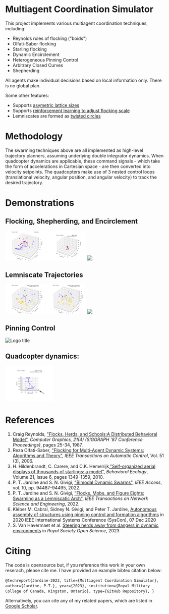 # Multiagent Coordination Simulator

This project implements various multiagent coordination techniques, including:

* Reynolds rules of flocking ("boids")
* Olfati-Saber flocking
* Starling flocking
* Dynamic Encirclement 
* Heterogeneous Pinning Control
* Arbitrary Closed Curves 
* Shepherding

All agents make individual decisions based on local information only. There is no global plan. 

Some other features:

*  Supports [asymetric lattice sizes](https://github.com/tjards/asymmetric_lattices)
*  Supports [reinforcement learning to adjust flocking scale](https://github.com/tjards/assembly_via_Q-learning)
*  Lemniscates are formed as [twisted circles](https://github.com/tjards/twisted_circles)

# Methodology

The swarming techniques above are all implemented as high-level trajectory planners, assuming underlying double integrator dynamics. 
When quadcopter dynamics are applicable, these command signals - which take the form of accelerations in Cartesian space - are then converted into velocity setpoints.
The quadcopters make use of 3 nested control loops (translational velocity, angular position, and angular velocity) to track the desired trajectory.

# Demonstrations

## Flocking, Shepherding, and Encirclement 

<p float="center">
    <img src="./visualization/public/animation_network.gif" width="25%">
    <img src="./visualization/public/animation3D_shepherding.gif" width="25%">
    <img src="./visualization/public/animation_circle.gif" width="25%">
</p>

## Lemniscate Trajectories

<p float="center">
    <img src="./visualization/public/animation_15bern_w_obs.gif" width="25%">
    <img src="./visualization/public/animation_12ger_w_obs.gif" width="25%">
    <img src="./visualization/public/dance_animation3D_HD.gif" width="25%">
</p>

## Pinning Control

<p float="center">
    <img src="./visualization/public/animation_pinning.gif" width="30%" title="Logo title">
</p>

## Quadcopter dynamics:

<p float="center">
    <img src="./visualization/public/animation3D_quad_20_01.gif" width="30%">
</p>

# References 

1. Craig Reynolds, ["Flocks, Herds, and Schools:A Distributed Behavioral Model"](https://www.red3d.com/cwr/papers/1987/boids.html), *Computer Graphics, 21(4) (SIGGRAPH '87 Conference Proceedings)*, pages 25-34, 1987.
2. Reza Olfati-Saber, ["Flocking for Multi-Agent Dynamic Systems: Algorithms and Theory"](https://ieeexplore.ieee.org/document/1605401), *IEEE Transactions on Automatic Control*, 
Vol. 51 (3), 2006.
3. H. Hildenbrandt, C. Carere, and C.K. Hemelrijk,["Self-organized aerial displays of thousands of starlings: a model"](https://academic.oup.com/beheco/article/21/6/1349/333856?login=false), *Behavioral Ecology*, Volume 21, Issue 6, pages 1349–1359, 2010.
4. P. T. Jardine and S. N. Givigi, ["Bimodal Dynamic Swarms"](https://ieeexplore.ieee.org/document/9857917), *IEEE Access*, vol. 10, pp. 94487-94495, 2022.
5. P. T. Jardine and S. N. Givigi, ["Flocks, Mobs, and Figure Eights: Swarming as a Lemniscatic Arch"](https://ieeexplore.ieee.org/document/9931405), *IEEE Transactions on Network Science and Engineering*, 2022.
6. Kléber M. Cabral, Sidney N. Givigi, and Peter T. Jardine, [Autonomous assembly of structures using pinning control and formation algorithms](https://ieeexplore-ieee-org.proxy.queensu.ca/document/9275901) in 2020 IEEE International Systems Conference (SysCon), 07 Dec 2020
7. S. Van Havermaet et al. [Steering herds away from dangers in dynamic environments](https://royalsocietypublishing.org/doi/10.1098/rsos.230015) in *Royal Society Open Science*, 2023

# Citing

The code is opensource but, if you reference this work in your own reserach, please cite me. I have provided an example bibtex citation below:

`@techreport{Jardine-2023,
  title={Multiagent Coordination Simulator},
  author={Jardine, P.T.},
  year={2023},
  institution={Royal Military College of Canada, Kingston, Ontario},
  type={GitHub Repository},
}`

Alternatively, you can cite any of my related papers, which are listed in [Google Scholar](https://scholar.google.com/citations?hl=en&user=RGlv4ZUAAAAJ&view_op=list_works&sortby=pubdate).















 

